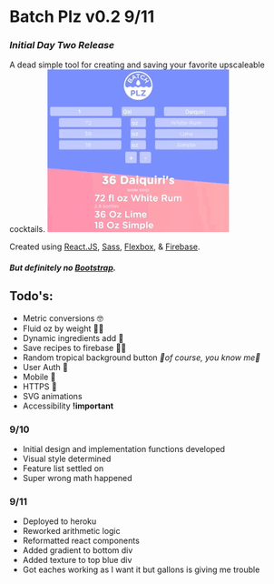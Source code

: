 # Batch Plz v0.2 9/11
### *Initial Day Two Release*
A dead simple tool for creating and saving your favorite upscaleable cocktails.
![Batchplz example](/public/drink.gif)

Created using [React.JS](https://facebook.github.io/react/),
[Sass](http://sass-lang.com/),
[Flexbox](https://developer.mozilla.org/en-US/docs/Learn/CSS/CSS_layout/Flexbox),
& [Firebase](https://firebase.google.com/).
##### But definitely no [Bootstrap](http://getbootstrap.com/).

## Todo's:
- Metric conversions 🤓
- Fluid oz by weight 🏋️‍♀️
- Dynamic ingredients add 🍋
- Save recipes to firebase 👨‍🌾
- Random tropical background button *🌴of course, you know me🌴*
- User Auth 🔑
- Mobile 📱
- HTTPS 👮
- SVG animations
- Accessibility **!important**

### 9/10
- Initial design and implementation functions developed
- Visual style determined
- Feature list settled on
- Super wrong math happened

### 9/11
- Deployed to heroku
- Reworked arithmetic logic
- Reformatted react components
- Added gradient to bottom div
- Added texture to top blue div
- Got eaches working as I want it but gallons is giving me trouble 
